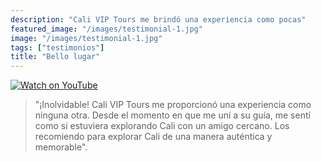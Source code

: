 ```yaml
---
description: "Cali VIP Tours me brindó una experiencia como pocas"
featured_image: "/images/testimonial-1.jpg"
image: "/images/testimonial-1.jpg"
tags: ["testimonios"]
title: "Bello lugar"
---
```


[![Watch on YouTube](https://i.imgur.com/jBv0ghB.jpg)](../testimonial-1/testimonial-1.html)

> "¡Inolvidable! Cali VIP Tours me proporcionó una experiencia como ninguna otra. Desde el momento en que me uní a su guía, me sentí como si estuviera explorando Cali con un amigo cercano. Los recomiendo para explorar Cali de una manera auténtica y memorable".